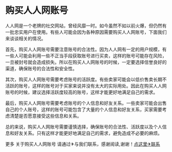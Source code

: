 # 购买人人网账号

人人网是一个老牌的社交网站，曾经风靡一时。如今虽然不如以前火爆，但仍然有一批忠实用户在使用。有些人可能会因为各种原因需要购买人人网账号，下面我们来谈谈相关的情况。

首先，购买人人网账号需要注意账号的合法性。因为人人网有一定的用户规模，有一些人可能会利用一些不正当手段获取账号进行买卖，这样的账号可能存在风险，一旦被封号就会造成损失。所以在购买人人网账号的时候，一定要选择信誉良好的渠道，确保账号的合法性和安全性。

其次，购买人人网账号需要考虑账号的活跃度。有些卖家可能会以低价售卖长期不活跃的账号，这样的账号对于买家来说并没有太大的实际用处。因此在购买人人网账号的时候，建议选择活跃度较高的账号，这样才能更好地满足自己的需求。

最后，购买人人网账号需要考虑账号的个人信息和好友关系。一些卖家可能会出售自己的个人账号，这样的账号可能包含了大量的个人信息和好友关系，买家需要考虑清楚是否愿意接受这些信息和关系。

总的来说，购买人人网账号需要谨慎选择，确保账号的合法性、活跃度以及个人信息和好友关系。只有这样才能更好地满足自己的需求，避免造成不必要的麻烦。

更多 关于购买人人网账号 请通过✈与我们联系，感谢阅读,谢谢！[点这里✈联系](https://sms.k02.cc)